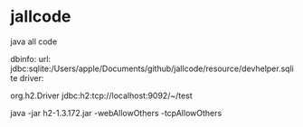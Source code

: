 # jallcode
java all code

dbinfo:
  url: jdbc:sqlite:/Users/apple/Documents/github/jallcode/resource/devhelper.sqlite
  driver: 


org.h2.Driver
jdbc:h2:tcp://localhost:9092/~/test

java -jar h2-1.3.172.jar -webAllowOthers -tcpAllowOthers


